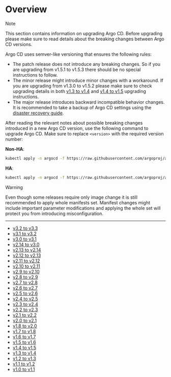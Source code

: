 # Overview

> [!NOTE]
> This section contains information on upgrading Argo CD. Before upgrading please make sure to read details about
> the breaking changes between Argo CD versions.

Argo CD uses semver-like versioning that ensures the following rules:

- The patch release does not introduce any breaking changes. So if you are upgrading from v1.5.1 to v1.5.3
  there should be no special instructions to follow.
- The minor release might introduce minor changes with a workaround. If you are upgrading from v1.3.0 to v1.5.2
  please make sure to check upgrading details in both [v1.3 to v1.4](./1.3-1.4.md) and [v1.4 to v1.5](./1.4-1.5.md)
  upgrading instructions.
- The major release introduces backward incompatible behavior changes. It is recommended to take a backup of
  Argo CD settings using the [disaster recovery guide](../disaster_recovery.md).

After reading the relevant notes about possible breaking changes introduced in a new Argo CD version, use the following
command to upgrade Argo CD. Make sure to replace `<version>` with the required version number:

**Non-HA**:

```bash
kubectl apply -n argocd -f https://raw.githubusercontent.com/argoproj/argo-cd/<version>/manifests/install.yaml
```

**HA**:

```bash
kubectl apply -n argocd -f https://raw.githubusercontent.com/argoproj/argo-cd/<version>/manifests/ha/install.yaml
```

> [!WARNING]
> Even though some releases require only image change it is still recommended to apply whole manifests set.
> Manifest changes might include important parameter modifications and applying the whole set will protect you from
> introducing misconfiguration.

<hr/>

- [v3.2 to v3.3](./3.2-3.3.md)
- [v3.1 to v3.2](./3.1-3.2.md)
- [v3.0 to v3.1](./3.0-3.1.md)
- [v2.14 to v3.0](./2.14-3.0.md)
- [v2.13 to v2.14](./2.13-2.14.md)
- [v2.12 to v2.13](./2.12-2.13.md)
- [v2.11 to v2.12](./2.11-2.12.md)
- [v2.10 to v2.11](./2.10-2.11.md)
- [v2.9 to v2.10](./2.9-2.10.md)
- [v2.8 to v2.9](./2.8-2.9.md)
- [v2.7 to v2.8](./2.7-2.8.md)
- [v2.6 to v2.7](./2.6-2.7.md)
- [v2.5 to v2.6](./2.5-2.6.md)
- [v2.4 to v2.5](./2.4-2.5.md)
- [v2.3 to v2.4](./2.3-2.4.md)
- [v2.2 to v2.3](./2.2-2.3.md)
- [v2.1 to v2.2](./2.1-2.2.md)
- [v2.0 to v2.1](./2.0-2.1.md)
- [v1.8 to v2.0](./1.8-2.0.md)
- [v1.7 to v1.8](./1.7-1.8.md)
- [v1.6 to v1.7](./1.6-1.7.md)
- [v1.5 to v1.6](./1.5-1.6.md)
- [v1.4 to v1.5](./1.4-1.5.md)
- [v1.3 to v1.4](./1.3-1.4.md)
- [v1.2 to v1.3](./1.2-1.3.md)
- [v1.1 to v1.2](./1.1-1.2.md)
- [v1.0 to v1.1](./1.0-1.1.md)
